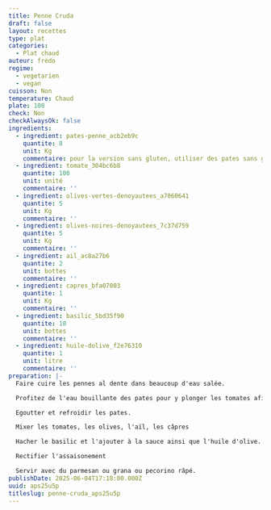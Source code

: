 ```yaml
---
title: Penne Cruda
draft: false
layout: recettes
type: plat
categories:
  - Plat chaud
auteur: frédo
regime:
  - vegetarien
  - vegan
cuisson: Non
temperature: Chaud
plate: 100
check: Non
checkAlwaysOk: false
ingredients:
  - ingredient: pates-penne_acb2eb9c
    quantite: 8
    unit: Kg
    commentaire: pour la version sans gluten, utiliser des pates sans gluten
  - ingredient: tomate_304bc6b8
    quantite: 100
    unit: unité
    commentaire: ''
  - ingredient: olives-vertes-denoyautees_a7060641
    quantite: 5
    unit: Kg
    commentaire: ''
  - ingredient: olives-noires-denoyautees_7c37d759
    quantite: 5
    unit: Kg
    commentaire: ''
  - ingredient: ail_ac8a27b6
    quantite: 2
    unit: bottes
    commentaire: ''
  - ingredient: capres_bfa07003
    quantite: 1
    unit: Kg
    commentaire: ''
  - ingredient: basilic_5bd35f90
    quantite: 10
    unit: bottes
    commentaire: ''
  - ingredient: huile-dolive_f2e76310
    quantite: 1
    unit: litre
    commentaire: ''
preparation: |-
  Faire cuire les pennes al dente dans beaucoup d'eau salée.

  Profitez de l'eau bouillante des pates pour y plonger les tomates afin de les monder.

  Egoutter et refroidir les pates.

  Mixer les tomates, les olives, l'aïl, les câpres

  Hacher le basilic et l'ajouter à la sauce ainsi que l'huile d'olive.

  Rectifier l'assaisonement

  Servir avec du parmesan ou grana ou pecorino râpé.
publishDate: 2025-06-04T17:18:00.000Z
uuid: aps25u5p
titleslug: penne-cruda_aps25u5p
---
```


